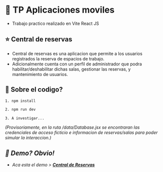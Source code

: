 # 🌌 TP Aplicaciones moviles
- Trabajo practico realizado en Vite React JS

## ⭐ Central de reservas
- Central de reservas es una aplicacion que permite a los usuarios registrados la reserva de espacios de trabajo.
- Adicionalmente cuenta con un perfil de administrador que podra habilitar/deshabilitar dichas salas, gestionar las reservas, y mantenimiento de usuarios.

## 🔧 Sobre el codigo?
```bash
1. npm install
```

```bash
2. npm run dev
```
 `3. A investigar...`

<i>(Provisoriamente, en la ruta /data/Database.jsx se encontraran las credenciales de acceso ficticio e informacion de reservas/salas para poder simular la interaccion.)<i>


## 🚀 Demo? Obvio!
- Aca esta el demo > **[Central de Reservas](https://central-reservas.vercel.app/)**